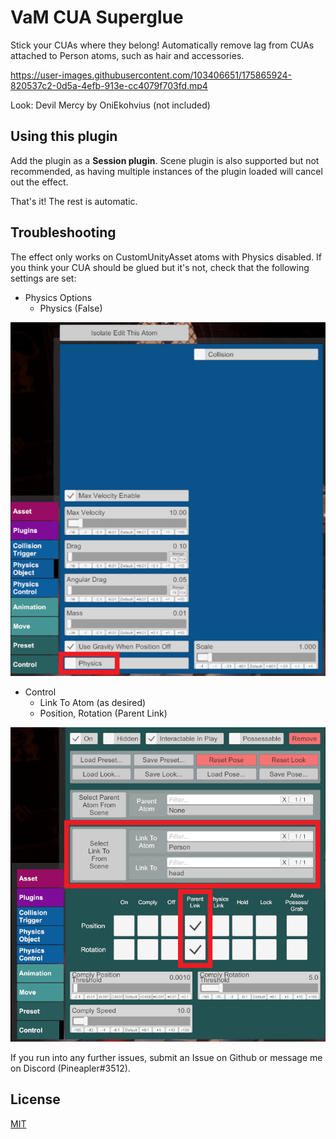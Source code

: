 # VaM CUA Superglue

Stick your CUAs where they belong! Automatically remove lag from CUAs attached to Person atoms, such as hair and accessories.

https://user-images.githubusercontent.com/103406651/175865924-820537c2-0d5a-4efb-913e-cc4079f703fd.mp4

Look: Devil Mercy by OniEkohvius (not included)

## Using this plugin

Add the plugin as a **Session plugin**. Scene plugin is also supported but not recommended, as having multiple instances of the plugin loaded will cancel out the effect.

That's it! The rest is automatic.

## Troubleshooting

The effect only works on CustomUnityAsset atoms with Physics disabled. If you think your CUA should be glued but it's not, check that the following settings are set:

 - Physics Options 
   - Physics (False)

![](media/01-settings.png "Physics Options window")

 - Control
   - Link To Atom (as desired)
   - Position, Rotation (Parent Link)

![](media/02-settings.png "Control window")
   
If you run into any further issues, submit an Issue on Github or message me on Discord (Pineapler#3512).

## License

[MIT](LICENSE.md)
